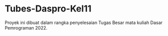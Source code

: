 # Tubes-Daspro-Kel11
Proyek ini dibuat dalam rangka penyelesaian Tugas Besar mata kuliah Dasar Pemrograman 2022.